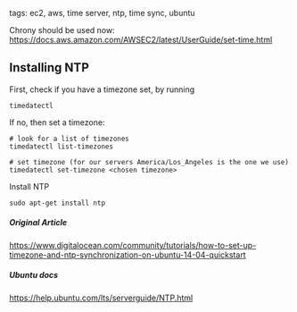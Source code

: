 tags: ec2, aws, time server, ntp, time sync, ubuntu

Chrony should be used now: https://docs.aws.amazon.com/AWSEC2/latest/UserGuide/set-time.html

## Installing NTP

First, check if you have a timezone set, by running 
```
timedatectl
```

If no, then set a timezone:
```
# look for a list of timezones
timedatectl list-timezones

# set timezone (for our servers America/Los_Angeles is the one we use)
timedatectl set-timezone <chosen timezone>
```

Install NTP
```
sudo apt-get install ntp
```

##### Original Article
https://www.digitalocean.com/community/tutorials/how-to-set-up-timezone-and-ntp-synchronization-on-ubuntu-14-04-quickstart

##### Ubuntu docs
https://help.ubuntu.com/lts/serverguide/NTP.html
